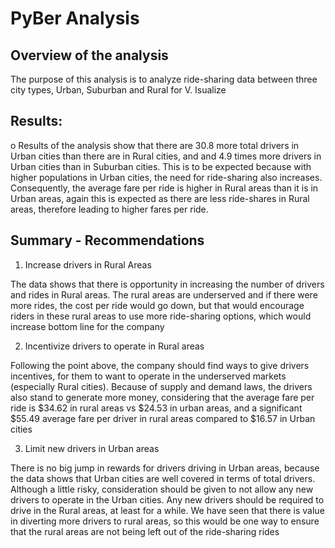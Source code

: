 # PyBer Analysis

## Overview of the analysis
The purpose of this analysis is to analyze ride-sharing data between three city types, Urban, Suburban and Rural for V. Isualize

## Results: 
 

o   Results of the analysis show that there are 30.8 more total drivers in Urban cities than there are in Rural cities, and and 4.9 times more drivers in Urban cities than in Suburban cities. This is to be expected because with higher populations in Urban cities, the need for ride-sharing also increases. Consequently, the average fare per ride is higher in Rural areas than it is in Urban areas, again this is expected as there are less ride-shares in Rural areas, therefore leading to higher fares per ride. 

## Summary - Recommendations
1.	Increase drivers in Rural Areas

The data shows that there is opportunity in increasing the number of drivers and rides in Rural areas. The rural areas are underserved and if there were more rides, the cost per ride would go down, but that would encourage riders in these rural areas to use more ride-sharing options, which would increase bottom line for the company

2.	Incentivize drivers to operate in Rural areas

Following the point above, the company should find ways to give drivers incentives, for them to want to operate in the underserved markets (especially Rural cities). Because of supply and demand laws, the drivers also stand to generate more money, considering that the average fare per ride is $34.62 in rural areas vs $24.53 in urban areas, and a significant $55.49 average fare per driver in rural areas compared to $16.57 in Urban cities

3.	Limit new drivers in Urban areas

There is no big jump in rewards for drivers driving in Urban areas, because the data shows that Urban cities are well covered in terms of total drivers. Although a little risky, consideration should be given to not allow any new drivers to operate in the Urban cities. Any new drivers should be required to drive in the Rural areas, at least for a while. We have seen that there is value in diverting more drivers to rural areas, so this would be one way to ensure that the rural areas are not being left out of the ride-sharing rides
